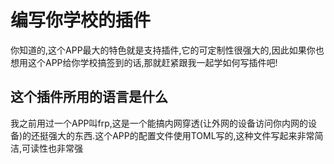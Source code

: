 # 编写你学校的插件
你知道的,这个APP最大的特色就是支持插件,它的可定制性很强大的,因此如果你也想用这个APP给你学校搞签到的话,那就赶紧跟我一起学如何写插件吧!

## 这个插件所用的语言是什么
我之前用过一个APP叫frp,这是一个能搞内网穿透(让外网的设备访问你内网的设备)的还挺强大的东西.这个APP的配置文件使用TOML写的,这种文件写起来非常简洁,可读性也非常强